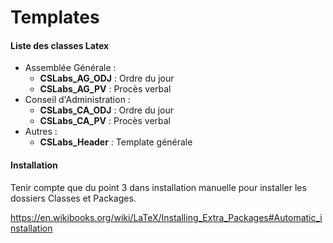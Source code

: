 # Templates

#### Liste des classes Latex

- Assemblée Générale :
    - **CSLabs_AG_ODJ** : Ordre du jour
    - **CSLabs_AG_PV** : Procès verbal
- Conseil d'Administration :
    - **CSLabs_CA_ODJ** : Ordre du jour
    - **CSLabs_CA_PV** : Procès verbal
- Autres :
    - **CSLabs_Header** : Template générale

#### Installation

Tenir compte que du point 3 dans installation manuelle pour installer les dossiers Classes et Packages.

https://en.wikibooks.org/wiki/LaTeX/Installing_Extra_Packages#Automatic_installation
